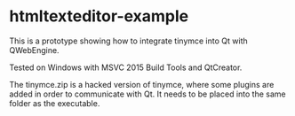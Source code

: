 # htmltexteditor-example

This is a prototype showing how to integrate tinymce into Qt with QWebEngine.

Tested on Windows with MSVC 2015 Build Tools and QtCreator.

The tinymce.zip is a hacked version of tinymce, where some plugins are added in order to communicate with Qt. It needs to be placed into the same folder as the executable.
